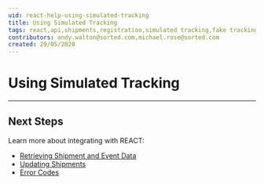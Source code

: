 ```yaml
---
uid: react-help-using-simulated-tracking
title: Using Simulated Tracking
tags: react,api,shipments,registration,simulated tracking,fake tracking
contributors: andy.walton@sorted.com,michael.rose@sorted.com
created: 29/05/2020
---
```

# Using Simulated Tracking



---



## Next Steps

Learn more about integrating with REACT:

* [Retrieving Shipment and Event Data](/react/help/retrieving-data.html)
* [Updating Shipments](/react/help/updating-shipments.html)
* [Error Codes](/react/help/error-codes.html)